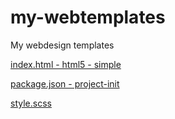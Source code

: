 # my-webtemplates
My webdesign templates

[index.html - html5 - simple](https://raw.githubusercontent.com/bartekbugala/my-webtemplates/master/index.html)

[package.json - project-init](https://raw.githubusercontent.com/bartekbugala/my-webtemplates/master/package.json)

[style.scss](https://raw.githubusercontent.com/bartekbugala/my-webtemplates/master/style.scss)
